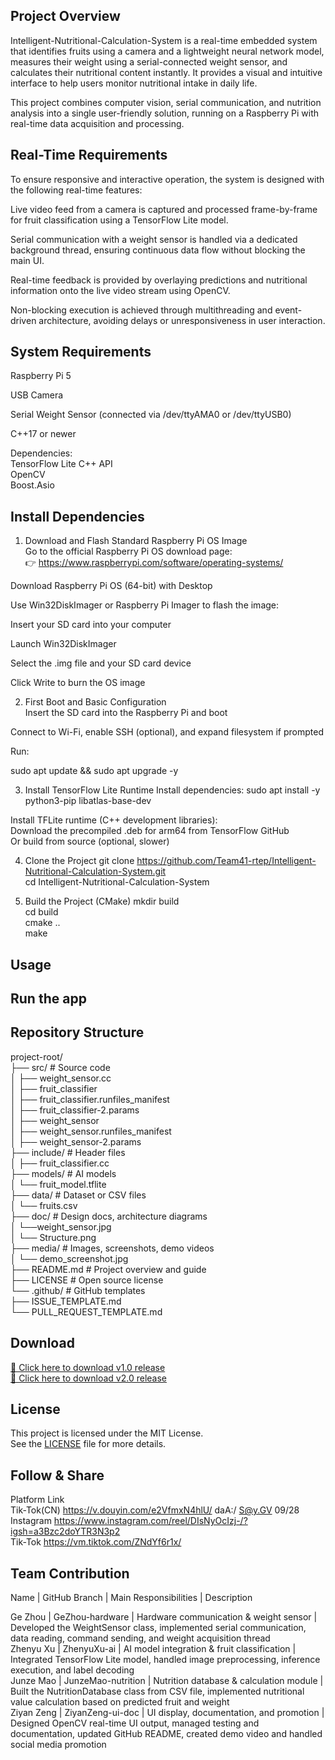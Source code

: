 ## Project Overview

Intelligent-Nutritional-Calculation-System is a real-time embedded system that identifies fruits using a camera and a lightweight neural network model, measures their weight using a serial-connected weight sensor, and calculates their nutritional content instantly. It provides a visual and intuitive interface to help users monitor nutritional intake in daily life.  

This project combines computer vision, serial communication, and nutrition analysis into a single user-friendly solution, running on a Raspberry Pi with real-time data acquisition and processing.  

## Real-Time Requirements  

To ensure responsive and interactive operation, the system is designed with the following real-time features:  

Live video feed from a camera is captured and processed frame-by-frame for fruit classification using a TensorFlow Lite model.  

Serial communication with a weight sensor is handled via a dedicated background thread, ensuring continuous data flow without blocking the main UI.  

Real-time feedback is provided by overlaying predictions and nutritional information onto the live video stream using OpenCV.  

Non-blocking execution is achieved through multithreading and event-driven architecture, avoiding delays or unresponsiveness in user interaction.  

## System Requirements

Raspberry Pi 5  

USB Camera   

Serial Weight Sensor (connected via /dev/ttyAMA0 or /dev/ttyUSB0)  

C++17 or newer  

Dependencies:  
TensorFlow Lite C++ API  
OpenCV  
Boost.Asio  

##  Install Dependencies
1. Download and Flash Standard Raspberry Pi OS Image  
Go to the official Raspberry Pi OS download page:  
👉 https://www.raspberrypi.com/software/operating-systems/    

Download Raspberry Pi OS (64-bit) with Desktop  

Use Win32DiskImager or Raspberry Pi Imager to flash the image:  

Insert your SD card into your computer  

Launch Win32DiskImager  
  
Select the .img file and your SD card device  

Click Write to burn the OS image  

2. First Boot and Basic Configuration  
Insert the SD card into the Raspberry Pi and boot  

Connect to Wi-Fi, enable SSH (optional), and expand filesystem if prompted  

Run:  

sudo apt update && sudo apt upgrade -y

3. Install TensorFlow Lite Runtime
Install dependencies:
sudo apt install -y python3-pip libatlas-base-dev

Install TFLite runtime (C++ development libraries):  
Download the precompiled .deb for arm64 from TensorFlow GitHub  
Or build from source (optional, slower)  

4. Clone the Project
git clone https://github.com/Team41-rtep/Intelligent-Nutritional-Calculation-System.git  
cd Intelligent-Nutritional-Calculation-System  

5. Build the Project (CMake)
mkdir build  
cd build  
cmake ..  
make  

## Usage

## Run the app

## Repository Structure

project-root/  
├── src/                         # Source code                 
│   ├── weight_sensor.cc          
│   ├── fruit_classifier           
│   ├── fruit_classifier.runfiles_manifest  
│   ├── fruit_classifier-2.params  
│   ├── weight_sensor              
│   ├── weight_sensor.runfiles_manifest  
│   ├── weight_sensor-2.params  
├── include/                     # Header files   
│   ├── fruit_classifier.cc   
├── models/                      # AI models  
│   └── fruit_model.tflite        
├── data/                        # Dataset or CSV files  
│   └── fruits.csv                 
├── doc/                         # Design docs, architecture diagrams  
│   └──weight_sensor.jpg     
│   └── Structure.png   
├── media/                       # Images, screenshots, demo videos  
│   └── demo_screenshot.jpg     
├── README.md                    # Project overview and guide  
├── LICENSE                      # Open source license  
└── .github/                     # GitHub templates  
    ├── ISSUE_TEMPLATE.md  
    └── PULL_REQUEST_TEMPLATE.md  

## Download

[🔗 Click here to download v1.0 release](https://github.com/Team41-rtep/Intelligent-Nutritional-Calculation-System/releases/tag/v1.0)  
[🔗 Click here to download v2.0 release](https://github.com/Team41-rtep/Intelligent-Nutritional-Calculation-System/releases/tag/v2.0)  

## License

This project is licensed under the MIT License.    
See the [LICENSE](./LICENSE) file for more details.    

## Follow & Share  
Platform	Link  
Tik-Tok(CN)    https://v.douyin.com/e2VfmxN4hlU/ daA:/ S@y.GV 09/28   
Instagram	https://www.instagram.com/reel/DIsNyOcIzj-/?igsh=a3Bzc2doYTR3N3p2  
Tik-Tok   https://vm.tiktok.com/ZNdYf6r1x/   


## Team Contribution  
Name | GitHub Branch | Main Responsibilities | Description  

Ge Zhou | GeZhou-hardware | Hardware communication & weight sensor | Developed the WeightSensor class, implemented serial communication, data reading, command sending, and weight acquisition thread   
Zhenyu Xu | ZhenyuXu-ai | AI model integration & fruit classification | Integrated TensorFlow Lite model, handled image preprocessing, inference execution, and label decoding   
Junze Mao | JunzeMao-nutrition | Nutrition database & calculation module | Built the NutritionDatabase class from CSV file, implemented nutritional value calculation based on predicted fruit and weight   
Ziyan Zeng | ZiyanZeng-ui-doc | UI display, documentation, and promotion | Designed OpenCV real-time UI output, managed testing and documentation, updated GitHub README, created demo video and handled social media promotion  
